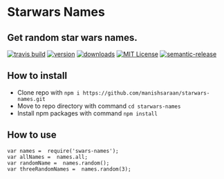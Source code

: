 
# Starwars Names
## Get random star wars names.

[![travis build](https://img.shields.io/travis/manishsaraan/starwars-names.svg?style=flat-square)](https://travis-ci.org/manishsaraan/starwars-names)
[![version](https://img.shields.io/npm/v/swars-names.svg?style=flat-square)]((http://npm.im/swars-names))
[![downloads](https://img.shields.io/npm/dm/swars-names.svg?style=flat-square)](https://npm-stat.com/charts.html?package=swars-names&from=2018-01-01&to=2018-03-16)
[![MIT License](https://img.shields.io/npm/l/swars-names.svg?style=flat-square)](http://opensource.org/licenses/MIT)
[![semantic-release](https://img.shields.io/badge/%20%20%F0%9F%93%A6%F0%9F%9A%80-semantic--release-e10079.svg?style=flat-square)](https://github.com/semantic-release/semantic-release)

## How to install
* Clone repo with `npm i https://github.com/manishsaraan/starwars-names.git`
* Move to repo directory with command  `cd starwars-names`
* Install npm packages with command `npm install`
## How to use 

```
var names =  require('swars-names');
var allNames =  names.all;
var randomName =  names.random();
var threeRandomNames =  names.random(3);
```